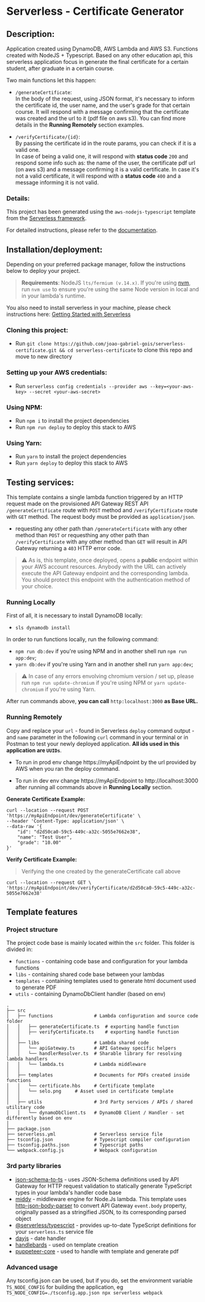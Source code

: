 # Serverless - Certificate Generator

## Description:

Application created using DynamoDB, AWS Lambda and AWS 
S3. Functions created with NodeJS + Typescript. Based on any other education api, this serverless application focus in generate the final certificate for a certain student, after graduate in a certain course.

 Two main functions let this happen:

 - `/generateCertificate`:
<br> In the body of the request, using JSON format, it's necessary to inform the certificate id, the user name, and the user's grade for that certain course. It will respond with a message confirming that the certificate was created and the url to it (pdf file on aws s3). You can find more details in the __Running Remotely__ section examples.

 - `/verifyCertificate/{id}`:
<br> By passing the certificate id in the route params, you can check if it is a valid one.<br>
In case of being a valid one, it will respond with __status code__ `200` and respond some info such as: the name of the user, the certificate pdf url (on aws s3) and a message confirming it is a valid certificate. In case it's not a valid certificate, it will respond with  a __status code__ `400` and a message informing it is not valid.

### Details:

This project has been generated using the `aws-nodejs-typescript` template from the [Serverless framework](https://www.serverless.com/).

For detailed instructions, please refer to the [documentation](https://www.serverless.com/framework/docs/providers/aws/).

## Installation/deployment:

Depending on your preferred package manager, follow the instructions below to deploy your project.

> **Requirements**: NodeJS `lts/fermium (v.14.x)`. If you're using [nvm](https://github.com/nvm-sh/nvm), run `nvm use` to ensure you're using the same Node version in local and in your lambda's runtime.

You also need to install serverless in your machine, please check instructions here: [Getting Started with Serverless](https://serverless.com/framework/docs/getting-started)

### Cloning this project:

- Run  `git clone https://github.com/joao-gabriel-gois/serverless-certificate.git && cd serverless-certificate` to clone this repo and move to new directory

### Setting up your AWS credentials:

- Run `serverless config credentials --provider aws --key=<your-aws-key> --secret <your-aws-secret>`
### Using NPM:

- Run `npm i` to install the project dependencies
- Run `npm run deploy` to deploy this stack to AWS

### Using Yarn:

- Run `yarn` to install the project dependencies
- Run `yarn deploy` to deploy this stack to AWS

## Testing services:

This template contains a single lambda function triggered by an HTTP request made on the provisioned API Gateway REST API `/generateCertificate` route with `POST` method and `/verifyCertificate` route with `GET` method. The request body must be provided as `application/json`. 

- requesting any other path than `/generateCertificate` with any other method than `POST` or requesthing any other path than `/verifyCertificate` with any other method than `GET` will result in API Gateway returning a `403` HTTP error code.

> :warning: As is, this template, once deployed, opens a **public** endpoint within your AWS account resources. Anybody with the URL can actively execute the API Gateway endpoint and the corresponding lambda. You should protect this endpoint with the authentication method of your choice.

### Running Locally

First of all, it is necessary to install DynamoDB locally:
- `sls dynamodb install`

In order to run functions locally, run the following command:
- `npm run db:dev` if you're using NPM and in another shell run `npm run app:dev`;
- `yarn db:dev` if you're using Yarn and in another shell run `yarn app:dev`;

> :warning: In case of any errors envolving chromium version / set up, please run `npm run update-chromium` if you're using NPM or `yarn update-chromium` if you're using Yarn.

After run commands above, __you can call__ `http:localhost:3000` __as Base URL.__

### Running Remotely

Copy and replace your `url` - found in Serverless `deploy` command output - and `name` parameter in the following `curl` command in your terminal or in Postman to test your newly deployed application. __All ids used in this application are `UUIDs`__.

 - To run in prod env change https://myApiEndpoint by the url provided by AWS when you ran the deploy command.

 - To run in dev env change https://myApiEndpoint to http://localhost:3000 after running all commands above in __Running Locally__ section.

__Generate Certificate Example:__
```
curl --location --request POST 'https://myApiEndpoint/dev/generateCertificate' \
--header 'Content-Type: application/json' \
--data-raw '{
	"id": "d2d50ca0-59c5-449c-a32c-5055e7662e38",
	"name": "Test User",
	"grade": "10.00"
}'
```
__Verify Certificate Example:__
> Verifying the one created by the generateCertificate call above
```
curl --location --request GET \
'https://myApiEndpoint/dev/verifyCertificate/d2d50ca0-59c5-449c-a32c-5055e7662e38'

```

## Template features

### Project structure

The project code base is mainly located within the `src` folder. This folder is divided in:

- `functions` - containing code base and configuration for your lambda functions
- `libs` - containing shared code base between your lambdas
- `templates` - containing templates used to generate html document used to generate PDF
- `utils` - containing DynamoDbClient handler (based on env)

```
.
├── src
│   ├── functions               # Lambda configuration and source code folder
│   │   ├── generateCertificate.ts  # exporting handle function
│   │   ├── verifyCertificate.ts    # exporting handle function
│   │
│   ├── libs                    # Lambda shared code
│   │   └── apiGateway.ts       # API Gateway specific helpers
│   │   └── handlerResolver.ts  # Sharable library for resolving lambda handlers
│   │   └── lambda.ts           # Lambda middleware
│   │
│   ├── templates               # Documents for PDFs created inside functions
│   │   └── certificate.hbs     # Certificate template
│   │   └── selo.png     # Asset used in certificate template
│   │
│   ├── utils                   # 3rd Party services / APIs / shared utilitary code
│   │   └── dynamoDbClient.ts   # DynamoDB Client / Handler - set differently based on env
│
├── package.json
├── serverless.yml              # Serverless service file
├── tsconfig.json               # Typescript compiler configuration
├── tsconfig.paths.json         # Typescript paths
└── webpack.config.js           # Webpack configuration
```

### 3rd party libraries

- [json-schema-to-ts](https://github.com/ThomasAribart/json-schema-to-ts) - uses JSON-Schema definitions used by API Gateway for HTTP request validation to statically generate TypeScript types in your lambda's handler code base
- [middy](https://github.com/middyjs/middy) - middleware engine for Node.Js lambda. This template uses [http-json-body-parser](https://github.com/middyjs/middy/tree/master/packages/http-json-body-parser) to convert API Gateway `event.body` property, originally passed as a stringified JSON, to its corresponding parsed object
- [@serverless/typescript](https://github.com/serverless/typescript) - provides up-to-date TypeScript definitions for your `serverless.ts` service file
- [dayjs](https://github.com/iamkun/dayjs) - date handler
- [handlebards](https://github.com/handlebars-lang/handlebars.js/) - used on template creation
- [puppeteer-core](https://github.com/puppeteer/puppeteer) - used to handle with template and generate pdf

### Advanced usage

Any tsconfig.json can be used, but if you do, set the environment variable `TS_NODE_CONFIG` for building the application, eg `TS_NODE_CONFIG=./tsconfig.app.json npx serverless webpack`
